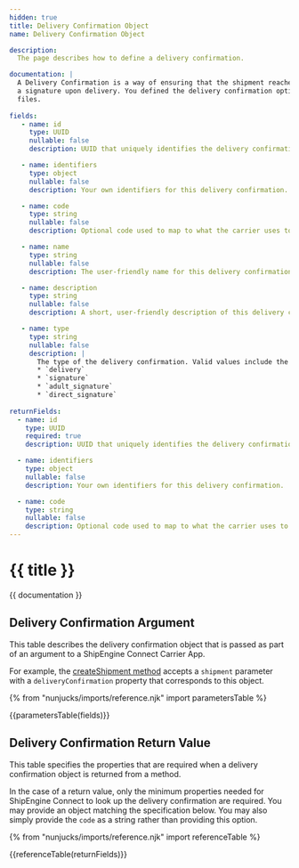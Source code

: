 ```yaml
---
hidden: true
title: Delivery Confirmation Object
name: Delivery Confirmation Object

description:
  The page describes how to define a delivery confirmation.

documentation: |
  A Delivery Confirmation is a way of ensuring that the shipment reaches its final destination, such as obtaining
  a signature upon delivery. You defined the delivery confirmation options available through your app in [Delivery Confirmation Definition](./delivery-confirmation.md)
  files.
 
fields:
   - name: id
     type: UUID
     nullable: false
     description: UUID that uniquely identifies the delivery confirmation. This ID should never change.

   - name: identifiers
     type: object
     nullable: false
     description: Your own identifiers for this delivery confirmation.

   - name: code
     type: string
     nullable: false
     description: Optional code used to map to what the carrier uses to identify the delivery confirmation.

   - name: name
     type: string
     nullable: false
     description: The user-friendly name for this delivery confirmation (e.g. "Adult Signature", "Authority to Leave").

   - name: description
     type: string
     nullable: false
     description: A short, user-friendly description of this delivery confirmation type.

   - name: type
     type: string
     nullable: false
     description: |
       The type of the delivery confirmation. Valid values include the following:
       * `delivery`
       * `signature`
       * `adult_signature`
       * `direct_signature`
       
returnFields:
  - name: id
    type: UUID
    required: true
    description: UUID that uniquely identifies the delivery confirmation. This ID should never change.

  - name: identifiers
    type: object
    nullable: false
    description: Your own identifiers for this delivery confirmation.

  - name: code
    type: string
    nullable: false
    description: Optional code used to map to what the carrier uses to identify the delivery confirmation. 
---
```


{{ title }}
====================

{{ documentation }}

## Delivery Confirmation Argument 

This table describes the delivery confirmation object that is passed as part of an argument to a ShipEngine Connect 
Carrier App. 
  
For example, the [createShipment method](./methods/create-shipment.md) accepts a `shipment` parameter with
a `deliveryConfirmation` property that corresponds to this object. 
  
{% from "nunjucks/imports/reference.njk" import parametersTable %}

{{parametersTable(fields)}}

## Delivery Confirmation Return Value

This table specifies the properties that are required when a delivery confirmation object is returned from a method.

In the case of a return value, only the minimum properties needed for ShipEngine Connect to look up the delivery confirmation 
are required. You may provide an object matching the specification below. You may also simply provide the `code` as a string
rather than providing this option.

{% from "nunjucks/imports/reference.njk" import referenceTable %}

{{referenceTable(returnFields)}}


